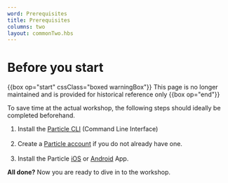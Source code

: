 ```yaml
---
word: Prerequisites
title: Prerequisites
columns: two
layout: commonTwo.hbs
---
```


# Before you start

{{box op="start" cssClass="boxed warningBox"}}
This page is no longer maintained and is provided for historical reference only
{{box op="end"}}

To save time at the actual workshop, the following steps should ideally be completed beforehand.

1. Install the [Particle CLI](/getting-started/developer-tools/cli/) (Command Line Interface)
<br /><br />
2. Create a [Particle account](https://login.particle.io/signup) if you do not already have one.
<br /><br />
3. Install the Particle [iOS](https://apps.apple.com/us/app/particle-build-iot-projects-wifi-or-cellular/id991459054) or [Android](https://play.google.com/store/apps/details?id=io.particle.android.app) App.

**All done?** Now you are ready to dive in to the workshop.
